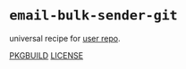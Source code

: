 # `email-bulk-sender-git`

universal recipe for [user repo](../themartiancompany/ur).

[PKGBUILD](PKGBUILD)
[LICENSE](COPYING)

